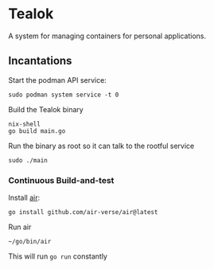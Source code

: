 # Tealok

A system for managing containers for personal applications.

## Incantations

Start the podman API service:

```
sudo podman system service -t 0
```

Build the Tealok binary

```
nix-shell
go build main.go
```

Run the binary as root so it can talk to the rootful service

```
sudo ./main
```

### Continuous Build-and-test

Install [air]():

```
go install github.com/air-verse/air@latest
```

Run air

```
~/go/bin/air
```

This will run `go run` constantly
